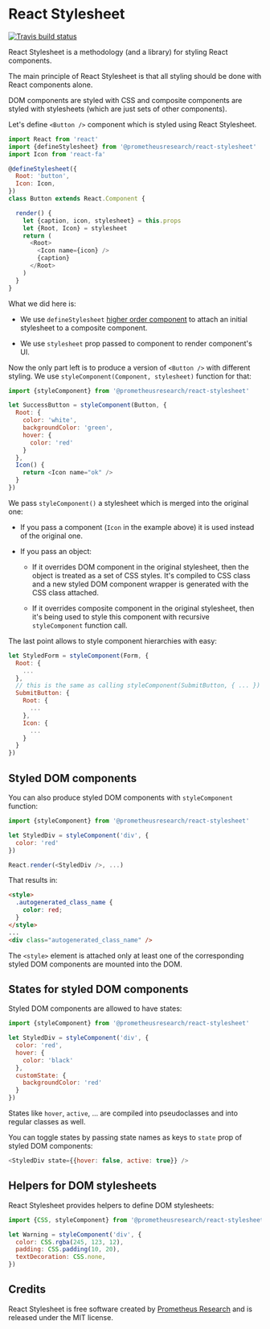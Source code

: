React Stylesheet
================

[![Travis build status](https://img.shields.io/travis/prometheusresearch/react-stylesheet/master.svg)](https://travis-ci.org/prometheusresearch/react-stylesheet)

React Stylesheet is a methodology (and a library) for styling React components.

The main principle of React Stylesheet is that all styling should be done with
React components alone.

DOM components are styled with CSS and composite components are styled with
stylesheets (which are just sets of other components).

Let's define `<Button />` component which is styled using React Stylesheet.

```javascript
import React from 'react'
import {defineStylesheet} from '@prometheusresearch/react-stylesheet'
import Icon from 'react-fa'

@defineStylesheet({
  Root: 'button',
  Icon: Icon,
})
class Button extends React.Component {

  render() {
    let {caption, icon, stylesheet} = this.props
    let {Root, Icon} = stylesheet
    return (
      <Root>
        <Icon name={icon} />
        {caption}
      </Root>
    )
  }
}
```

What we did here is:

* We use `defineStylesheet` [higher order component][] to attach an initial
  stylesheet to a composite component.

* We use `stylesheet` prop passed to component to render component's UI.

Now the only part left is to produce a version of `<Button />` with different
styling. We use `styleComponent(Component, stylesheet)` function for that:

```javascript
import {styleComponent} from '@prometheusresearch/react-stylesheet'

let SuccessButton = styleComponent(Button, {
  Root: {
    color: 'white',
    backgroundColor: 'green',
    hover: {
      color: 'red'
    }
  },
  Icon() {
    return <Icon name="ok" />
  }
})
```

We pass `styleComponent()` a stylesheet which is merged into the original one:

* If you pass a component (`Icon` in the example above) it is used instead of
  the original one.

* If you pass an object:

  * If it overrides DOM component in the original stylesheet, then the object is
    treated as a set of CSS styles. It's compiled to CSS class and a new styled
    DOM component wrapper is generated with the CSS class attached.

  * If it overrides composite component in the original stylesheet, then it's
    being used to style this component with recursive `styleComponent` function
    call.

The last point allows to style component hierarchies with easy:

```javascript
let StyledForm = styleComponent(Form, {
  Root: {
    ...
  },
  // this is the same as calling styleComponent(SubmitButton, { ... })
  SubmitButton: {
    Root: {
      ...
    },
    Icon: {
      ...
    }
  }
})
```

## Styled DOM components

You can also produce styled DOM components with `styleComponent` function:

```javascript
import {styleComponent} from '@prometheusresearch/react-stylesheet'

let StyledDiv = styleComponent('div', {
  color: 'red'
})

React.render(<StyledDiv />, ...)
```

That results in:

```html
<style>
  .autogenerated_class_name {
    color: red;
  }
</style>
...
<div class="autogenerated_class_name" />
```

The `<style>` element is attached only at least one of the corresponding styled
DOM components are mounted into the DOM.

## States for styled DOM components

Styled DOM components are allowed to have states:

```javascript
import {styleComponent} from '@prometheusresearch/react-stylesheet'

let StyledDiv = styleComponent('div', {
  color: 'red',
  hover: {
    color: 'black'
  },
  customState: {
    backgroundColor: 'red'
  }
})
```

States like `hover`, `active`, ... are compiled into pseudoclasses and into
regular classes as well.

You can toggle states by passing state names as keys to `state` prop of styled
DOM components:

```javascript
<StyledDiv state={{hover: false, active: true}} />
```

## Helpers for DOM stylesheets

React Stylesheet provides helpers to define DOM stylesheets:

```javascript
import {CSS, styleComponent} from '@prometheusresearch/react-stylesheet'

let Warning = styleComponent('div', {
  color: CSS.rgba(245, 123, 12),
  padding: CSS.padding(10, 20),
  textDecoration: CSS.none,
})
```

## Credits

React Stylesheet is free software created by [Prometheus Research][] and is
released under the MIT license.

[Prometheus Research]: http://prometheusresearch.com
[higher order component]: https://gist.github.com/sebmarkbage/ef0bf1f338a7182b6775
[react-fa]: https://github.com/andreypopp/react-fa
